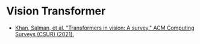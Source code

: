 # Vision Transformer
* [Khan, Salman, et al. "Transformers in vision: A survey." ACM Computing Surveys (CSUR) (2021).](https://arxiv.org/abs/2101.01169)

